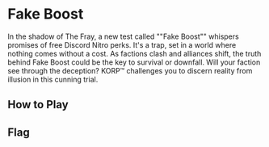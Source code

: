 # Fake Boost

In the shadow of The Fray, a new test called ""Fake Boost"" whispers promises
of free Discord Nitro perks. It's a trap, set in a world where nothing comes
without a cost. As factions clash and alliances shift, the truth behind Fake
Boost could be the key to survival or downfall. Will your faction see through
the deception? KORP™ challenges you to discern reality from illusion in this
cunning trial.

## How to Play


## Flag
